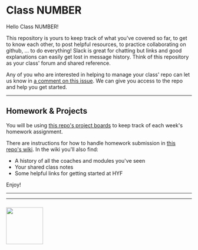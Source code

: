 # Class NUMBER

Hello Class NUMBER!

This repository is yours to keep track of what you've covered so far, to get to know each other, to post helpful resources, to practice collaborating on github, ... to do everything!  Slack is great for chatting but links and good explanations can easily get lost in message history.  Think of this repository as your class' forum and shared reference.

Any of you who are interested in helping to manage your class' repo can let us know in [a comment on this issue](https://github.com/HackYourFutureBEHomework/class-repo-template/issues/1).  We can give you access to the repo and help you get started.

---

## Homework & Projects

You will be using [this repo's project boards](https://github.com/HackYourFutureBEHomework/class-repo-template/projects) to keep track of each week's homework assignment.


There are instructions for how to handle homework submission in [this repo's wiki](https://github.com/HackYourFutureBEHomework/class-repo-template/wiki).  In the wiki you'll also find:
* A history of all the coaches and modules you've seen
* Your shared class notes
* Some helpful links for getting started at HYF

Enjoy!


___
___
### <a href="https://hackyourfuture.be" target="_blank"><img src="https://pbs.twimg.com/profile_images/984474625009741824/Bs_qKx6-_400x400.jpg" width="100" height="100"></img></a>

